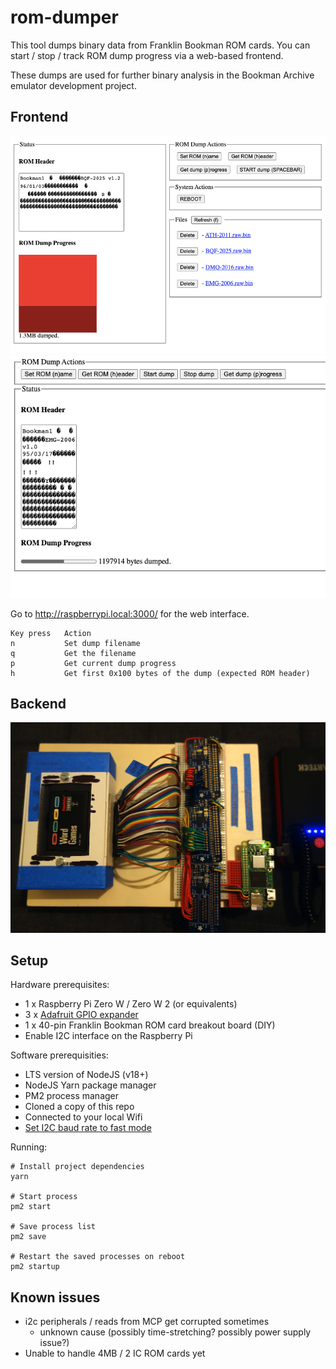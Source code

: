 # rom-dumper

This tool dumps binary data from Franklin Bookman ROM cards. You can start / stop / track ROM dump progress via a web-based frontend.

These dumps are used for further binary analysis in the Bookman Archive emulator development project.

## Frontend

<img src="photos/Screen Shot 2021-09-26 at 9.12.14 PM.png">

<img src="photos/Screen Shot 2021-09-25 at 5.36.35 PM.png">

Go to http://raspberrypi.local:3000/ for the web interface.

```
Key press   Action
n           Set dump filename
q           Get the filename
p           Get current dump progress
h           Get first 0x100 bytes of the dump (expected ROM header)
```
## Backend

<img src="photos/DSC06466.JPG">

## Setup

Hardware prerequisites:
- 1 x Raspberry Pi Zero W / Zero W 2 (or equivalents)
- 3 x [Adafruit GPIO expander](https://www.adafruit.com/product/4132)
- 1 x 40-pin Franklin Bookman ROM card breakout board (DIY)
- Enable I2C interface on the Raspberry Pi

Software prerequisities: 
- LTS version of NodeJS (v18+)
- NodeJS Yarn package manager
- PM2 process manager
- Cloned a copy of this repo
- Connected to your local Wifi
- [Set I2C baud rate to fast mode](https://www.raspberrypi-spy.co.uk/2018/02/change-raspberry-pi-i2c-bus-speed/)

Running:

```
# Install project dependencies
yarn

# Start process
pm2 start

# Save process list
pm2 save

# Restart the saved processes on reboot
pm2 startup
```


## Known issues
- i2c peripherals / reads from MCP get corrupted sometimes
    - unknown cause (possibly time-stretching? possibly power supply issue?)
- Unable to handle 4MB / 2 IC ROM cards yet
